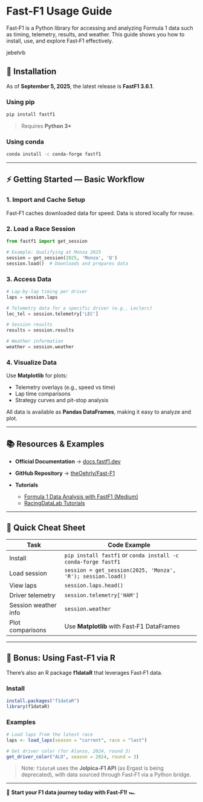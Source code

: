# Fast-F1 Usage Guide

Fast‑F1 is a Python library for accessing and analyzing Formula 1 data such as timing, telemetry, results, and weather. This guide shows you how to install, use, and explore Fast‑F1 effectively.

jebehrb
## 🚀 Installation

As of **September 5, 2025**, the latest release is **FastF1 3.6.1**.

### Using pip

```bash
pip install fastf1
```

> Requires **Python 3+**

### Using conda

```bash
conda install -c conda-forge fastf1
```

---

## ⚡ Getting Started — Basic Workflow

### 1. Import and Cache Setup

Fast‑F1 caches downloaded data for speed. Data is stored locally for reuse.

### 2. Load a Race Session

```python
from fastf1 import get_session

# Example: Qualifying at Monza 2025
session = get_session(2025, 'Monza', 'Q')
session.load()  # Downloads and prepares data
```

### 3. Access Data

```python
# Lap-by-lap timing per driver
laps = session.laps

# Telemetry data for a specific driver (e.g., Leclerc)
lec_tel = session.telemetry['LEC']

# Session results
results = session.results

# Weather information
weather = session.weather
```

### 4. Visualize Data

Use **Matplotlib** for plots:

* Telemetry overlays (e.g., speed vs time)
* Lap time comparisons
* Strategy curves and pit-stop analysis

All data is available as **Pandas DataFrames**, making it easy to analyze and plot.

---

## 📚 Resources & Examples

* **Official Documentation** → [docs.fastf1.dev](https://docs.fastf1.dev)
* **GitHub Repository** → [theOehrly/Fast-F1](https://github.com/theOehrly/Fast-F1)
* **Tutorials**

  * [Formula 1 Data Analysis with FastF1 (Medium)](https://medium.com/%40noviechiuman/formula-1-data-analysis-with-fastf1-%EF%B8%8F-d451b30f3a91)
  * [RacingDataLab Tutorials](https://www.racingdatalab.com/c02.php)

---

## 📝 Quick Cheat Sheet

| Task                 | Code Example                                                  |
| -------------------- | ------------------------------------------------------------- |
| Install              | `pip install fastf1` or `conda install -c conda-forge fastf1` |
| Load session         | `session = get_session(2025, 'Monza', 'R'); session.load()`   |
| View laps            | `session.laps.head()`                                         |
| Driver telemetry     | `session.telemetry['HAM']`                                    |
| Session weather info | `session.weather`                                             |
| Plot comparisons     | Use **Matplotlib** with Fast‑F1 DataFrames                    |

---

## 🎯 Bonus: Using Fast‑F1 via R

There’s also an R package **f1dataR** that leverages Fast‑F1 data.

### Install

```r
install.packages("f1dataR")
library(f1dataR)
```

### Examples

```r
# Load laps from the latest race
laps <- load_laps(season = "current", race = "last")

# Get driver color (for Alonso, 2024, round 3)
get_driver_color("ALO", season = 2024, round = 3)
```

> Note: `f1dataR` uses the **Jolpica‑F1 API** (as Ergast is being deprecated), with data sourced through Fast‑F1 via a Python bridge.

----

📌 **Start your F1 data journey today with Fast‑F1!** 🏎️

